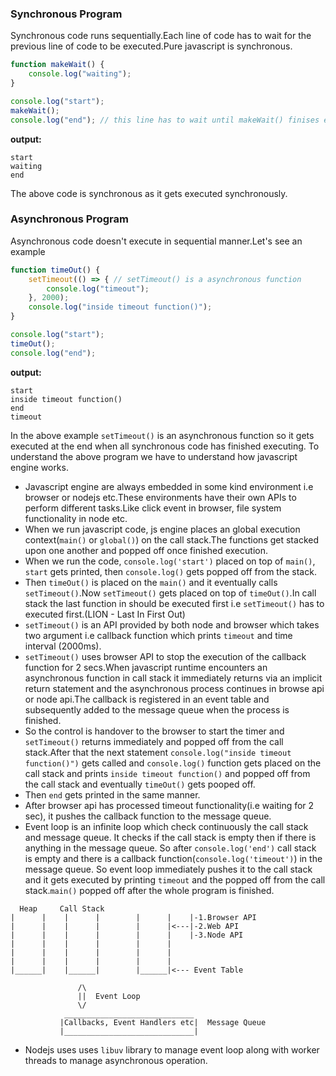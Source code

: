 ### Synchronous Program
Synchronous code runs sequentially.Each line of code has to wait for the previous line of code to be executed.Pure javascript is synchronous.
```js
function makeWait() {
    console.log("waiting");
}

console.log("start");
makeWait();
console.log("end"); // this line has to wait until makeWait() finises executing
```
**output:**
```
start
waiting
end
```
The above code is synchronous as it gets executed synchronously.
### Asynchronous Program
Asynchronous code doesn't execute in sequential manner.Let's see an example
```js
function timeOut() {
    setTimeout(() => { // setTimeout() is a asynchronous function
        console.log("timeout");
    }, 2000);
    console.log("inside timeout function()");
}

console.log("start");
timeOut();
console.log("end");
```
**output:**
```
start
inside timeout function()
end
timeout
```
In the above example `setTimeout()` is an asynchronous function so it gets executed at the end when all synchronous code has finished executing. To understand the above program we have to understand how javascript engine works.
* Javascript engine are always embedded in some kind environment i.e browser or nodejs etc.These environments have their own APIs to perform different tasks.Like click event in browser, file system functionality in node etc.
* When we run javascript code, js engine places an global execution context(`main()` or `global()`) on the call stack.The functions get stacked upon one another and popped off once finished execution.
* When we run the code, `console.log('start')` placed on top of `main()`, `start` gets printed, then `console.log()` gets popped off from the stack.
* Then `timeOut()` is placed on the `main()` and it eventually calls `setTimeout()`.Now `setTimeout()` gets placed on top of `timeOut()`.In call stack the last function in should be executed first i.e `setTimeout()` has to executed first.(LION - Last In First Out)
* `setTimeout()` is an API provided by both node and browser which takes two argument i.e callback function which prints `timeout` and time interval (2000ms).
* `setTimeout()` uses browser API to stop the execution of the callback function for 2 secs.When javascript runtime encounters an asynchronous function in call stack it immediately returns via an implicit return statement and the asynchronous process continues in browse api or node api.The callback is registered in an event table and subsequently added to the message queue when the process is finished.
* So the control is handover to the browser to start the timer and `setTimeout()` returns immediately and popped off from the call stack.After that the next statement `console.log("inside timeout function()")` gets called and `console.log()` function gets placed on the call stack and prints `inside timeout function()` and popped off from the call stack and eventually `timeOut()` gets pooped off.
* Then `end` gets printed in the same manner.
* After browser api has processed timeout functionality(i.e waiting for 2 sec), it pushes the callback function to the message queue.
* Event loop is an infinite loop which check continuously the call stack and message queue. It checks if the call stack is empty then if there is anything in the message queue. So after `console.log('end')` call stack is empty and there is a callback function(`console.log('timeout')`) in the message queue. So event loop immediately pushes it to the call stack and it gets executed by printing `timeout` and the popped off from the call stack.`main()` popped off after the whole program is finished.
```
  Heap     Call Stack        
|      |    |      |        |      |    |-1.Browser API                                              
|      |    |      |        |      |<---|-2.Web API                    
|      |    |      |        |      |    |-3.Node API       
|      |    |      |        |      |                                      
|      |    |      |        |      |                                 
|      |    |      |        |      |                                      
|______|    |______|        |______|<--- Event Table
             
               /\                
               ||  Event Loop
               \/
            _____________________________
           |Callbacks, Event Handlers etc|  Message Queue
           |_____________________________|

```
* Nodejs uses uses `libuv` library to manage event loop along with worker threads to manage asynchronous operation.
